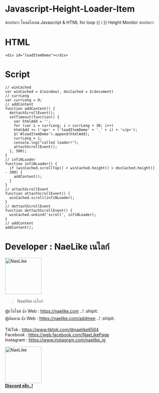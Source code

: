 # Javascript-Height-Loader-Item

สกอร์ดาว โหลดไอเทม Javascript & HTML for loop {{ i }} Height Monitor สกอร์ดาว

# HTML
```
<div id="loadItemDemo"></div>
```

# Script 
```
// winCached
var winCached = $(window), docCached = $(document)
// currLeng
var currLeng = 0;
// addContent
function addContent() {
  dettachScrollEvent();
  setTimeout(function() {
    var htmlAdd = '';
    for (var i = currLeng; i < currLeng + 30; i++)
    htmlAdd += ('<p>' + ('loadItemDemo' + '_' + i) + '</p>');
    $('#loadItemDemo').append(htmlAdd);
    currLeng = i;
    console.log("called loader!");
    attachScrollEvent();
  }, 500);
}
// infiNLoader
function infiNLoader() {
  if (winCached.scrollTop() + winCached.height() > docCached.height() - 300) {
    addContent();
  }
}
// attachScrollEvent
function attachScrollEvent() {
  winCached.scroll(infiNLoader);
}
// dettachScrollEvent
function dettachScrollEvent() {
  winCached.unbind('scroll', infiNLoader);
}
// addContent
addContent();
```

# Developer : NaeLike เนไลก์

<img class="rounded" src="http://img.in.th/images/c938fdabdf2a1d4b2deda8ffea4fa189.jpg" width="120" alt="NaeLike"> 

> Naelike เนไลก์

@เว็บไซต์ :+1: Web :  <https://naelike.com> ..! :shipit:
<br>
@ติดตาม :+1: Web :  <https://naelike.com/addmee> ..! :shipit:

TikTok :  <https://www.tiktok.com/@naelike6564>
<br>
Facebook :  <https://web.facebook.com/NaeLikePage>
<br>
Instagram :  <https://www.instagram.com/naelike_ig>
<br>


<a href="https://link.ckpzmc.xyz/dispnae"> 
   <img class="rounded" src="https://i.pinimg.com/originals/1a/9a/f1/1a9af177bdcd0bd93568e59bb7600cbe.png" width="120" alt="NaeLike"> 
   </br>
   <b class="fs-12">Discord คลิก..!</b> 
</a>
